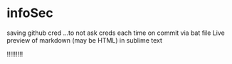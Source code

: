 # infoSec

saving github cred ...to not ask creds each time on commit via bat file
Live preview of markdown (may be HTML) in sublime text


!!!!!!!!!